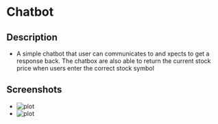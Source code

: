 # Chatbot

## Description
- A simple chatbot that user can communicates to and xpects to get a response back. The chatbox are also able to return the current stock price when users enter the correct stock symbol

## Screenshots
- ![plot](./Pictures/Screenshots/Picture1.png)
- ![plot](./Pictures/Screenshots/Picture2.png)
